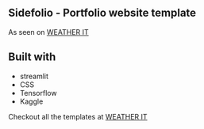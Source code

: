 ## Sidefolio - Portfolio website template

As seen on [WEATHER IT](https://weather-predicter.streamlit.app/)

## Built with
- streamlit
- CSS
- Tensorflow
- Kaggle

Checkout all the templates at [WEATHER IT](https://weather-predicter.streamlit.app/)

